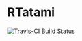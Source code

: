 # RTatami

[![Travis-CI Build Status](https://travis-ci.org/inoueakimitsu/RTatami.svg?branch=master)](https://travis-ci.org/inoueakimitsu/RTatami)

